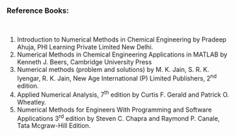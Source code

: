 ﻿
<h3>Reference Books:</h3>
<br>

1. Introduction to Numerical Methods in Chemical Engineering by Pradeep Ahuja, PHI Learning Private Limited New Delhi.<br>
2. Numerical Methods in Chemical Engineering Applications in MATLAB by Kenneth J. Beers, Cambridge University Press<br>
3. Numerical methods (problem and solutions) by M. K. Jain, S. R. K. Iyengar, R. K. Jain, New Age International (P) Limited Publishers, 2<sup>nd</sup> edition.<br>
4. Applied Numerical Analysis, 7<sup>th</sup> edition by  Curtis F. Gerald and Patrick O. Wheatley.<br>
5. Numerical Methods for Engineers With Programming and Software Applications 3<sup>rd</sup> edition by Steven C. Chapra and Raymond P. Canale, Tata Mcgraw-Hill Edition.

